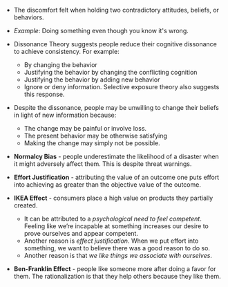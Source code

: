 * The discomfort felt when holding two contradictory attitudes, beliefs, or behaviors.
* *Example*: Doing something even though you know it's wrong.
* Dissonance Theory suggests people reduce their cognitive dissonance to achieve consistency. For example:
	* By changing the behavior
	* Justifying the behavior by changing the conflicting cognition
	* Justifying the behavior by adding new behavior 
	* Ignore or deny information. Selective exposure theory also suggests this response.
* Despite the dissonance, people may be unwilling to change their beliefs in light of new information because: 
	* The change may be painful or involve loss.
	* The present behavior may be otherwise satisfying
	* Making the change may simply not be possible.

* **Normalcy Bias** - people underestimate the likelihood of a disaster when it might adversely affect them. This is despite threat warnings.

* **Effort Justification** - attributing the value of an outcome one puts effort into achieving as greater than the objective value of the outcome.

* **IKEA Effect** - consumers place a high value on products they partially created.
	* It can be attributed to a *psychological need to feel competent*. Feeling like we’re incapable at something increases our desire to prove ourselves and appear competent.
	* Another reason is *effect justification*. When we put effort into something, we want to believe there was a good reason to do so.
	* Another reason is that *we like things we associate with ourselves*.

* **Ben-Franklin Effect** - people like someone more after doing a favor for them. The rationalization is that they help others because they like them.
